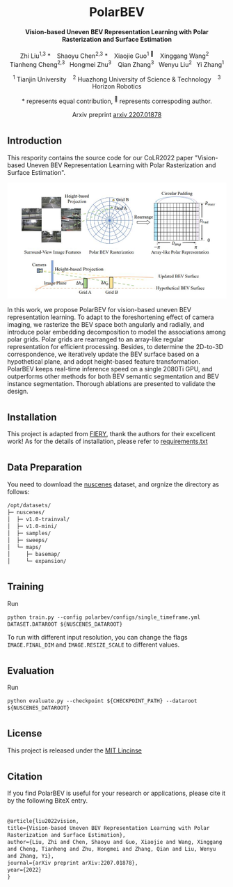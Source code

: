 <div align="center">
<h1>PolarBEV</h1>
<h4>Vision-based Uneven BEV Representation Learning
with Polar Rasterization and Surface Estimation</h4>

Zhi Liu<sup>1,3</sup> \*  &ensp; <space> Shaoyu Chen<sup>2,3</sup> * &ensp; Xiaojie Guo<sup>1 :email:</sup> &ensp; Xinggang Wang<sup>2</sup> &ensp;
Tianheng Cheng<sup>2,3</sup>&ensp; Hongmei Zhu<sup>3</sup> &ensp; Qian Zhang<sup>3</sup>&ensp; Wenyu Liu<sup>2</sup>&ensp; Yi Zhang<sup>1</sup>

<sup>1</sup> Tianjin University &ensp; <sup>2</sup> Huazhong University of Science & Technology &ensp; <sup>3</sup> Horizon Robotics

\* represents equal contribution, <sup>:email:</sup> represents correspoding author. 

Arxiv preprint [arxiv 2207.01878](https://arxiv.org/pdf/2207.01878.pdf)
</div>

#
## Introduction
This respority contains the source code for our CoLR2022 paper "Vision-based Uneven BEV Representation Learning with Polar Rasterization and Surface Estimation".

![framework](./doc/polarbev.jpg)

In this work, we propose PolarBEV for vision-based uneven BEV representation learning. To adapt to the foreshortening effect of camera imaging, we
rasterize the BEV space both angularly and radially, and introduce polar embedding decomposition to model the associations among polar grids. Polar grids are
rearranged to an array-like regular representation for efficient processing. Besides,
to determine the 2D-to-3D correspondence, we iteratively update the BEV surface
based on a hypothetical plane, and adopt height-based feature transformation. PolarBEV keeps real-time inference speed on a single 2080Ti GPU, and outperforms
other methods for both BEV semantic segmentation and BEV instance segmentation. Thorough ablations are presented to validate the design.

#
## Installation
This project is adapted from [FIERY](https://github.com/wayveai/fiery), thank the authors for their excellcent work!
As for the details of installation, please refer to [requirements.txt](./requirements.txt)

#
## Data Preparation
You need to download the [nuscenes](https://www.nuscenes.org/nuscenes#download) dataset, and orgnize the directory as follows:
```
/opt/datasets/
├─ nuscenes/
│  ├─ v1.0-trainval/
│  ├─ v1.0-mini/
│  ├─ samples/
│  ├─ sweeps/
│  └─ maps/
│     ├─ basemap/
│     └─ expansion/
```

#
## Training
Run
```
python train.py --config polarbev/configs/single_timeframe.yml DATASET.DATAROOT ${NUSCENES_DATAROOT}
```

To run with different input resolution, you can change the flags 
```IMAGE.FINAL_DIM``` and ```IMAGE.RESIZE_SCALE``` to different values.
#
## Evaluation
Run
```
python evaluate.py --checkpoint ${CHECKPOINT_PATH} --dataroot ${NUSCENES_DATAROOT}
```

#
## License
This project is released under the [MIT Lincinse](./LICENSE)
#
## Citation
If you find PolarBEV is useful for your research or applications, please cite it by the following BiteX entry.
```

@article{liu2022vision,
title={Vision-based Uneven BEV Representation Learning with Polar Rasterization and Surface Estimation},
author={Liu, Zhi and Chen, Shaoyu and Guo, Xiaojie and Wang, Xinggang and Cheng, Tianheng and Zhu, Hongmei and Zhang, Qian and Liu, Wenyu and Zhang, Yi},
journal={arXiv preprint arXiv:2207.01878},
year={2022}
}

```